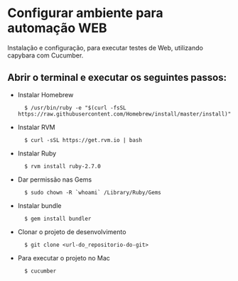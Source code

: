# Configurar ambiente para automação WEB

Instalação e configuração, para executar testes de Web, utilizando capybara com Cucumber.

## Abrir o terminal e executar os seguintes passos:

* Instalar Homebrew

		$ /usr/bin/ruby -e "$(curl -fsSL https://raw.githubusercontent.com/Homebrew/install/master/install)"

* Instalar RVM

		$ curl -sSL https://get.rvm.io | bash

* Instalar Ruby

		$ rvm install ruby-2.7.0

* Dar permissão nas Gems

		$ sudo chown -R `whoami` /Library/Ruby/Gems

* Instalar bundle

		$ gem install bundler

* Clonar o projeto de desenvolvimento

		$ git clone <url-do_repositorio-do-git>

* Para executar o projeto no Mac

		$ cucumber